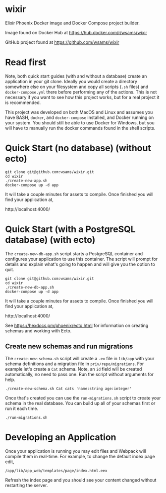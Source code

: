 # wixir

Elixir Phoenix Docker image and Docker Compose project builder.

Image found on Docker Hub at https://hub.docker.com/r/wsams/wixir

GitHub project found at https://github.com/wsams/wixir

# Read first

Note, both quick start guides (with and without a database) create an application in your git clone. Ideally you would create a directory somewhere else on your filesystem and copy all scripts (`.sh` files) and `docker-compose.yml` there before performing any of the actions. This is not necessary if you want to see how this project works, but for a real project it is recommended.

This project was developed on both MacOS and Linux and assumes you have BASH, `docker`, and `docker-compose` installed, and Docker running on your system. You should still be able to use Docker for Windows, but you will have to manually run the docker commands found in the shell scripts.

# Quick Start (no database) (without ecto)

```
git clone git@github.com:wsams/wixir.git
cd wixir
./create-new-app.sh
docker-compose up -d app
```

It will take a couple minutes for assets to compile. Once finished you will find your application at,

http://localhost:4000/

# Quick Start (with a PostgreSQL database) (with ecto)

The `create-new-db-app.sh` script starts a PostgreSQL container and configures your application to use this container. The script will prompt for details and explain what's going to happen and will give you the option to quit.

```
git clone git@github.com:wsams/wixir.git
cd wixir
./create-new-db-app.sh
docker-compose up -d app
```

It will take a couple minutes for assets to compile. Once finished you will find your application at,

http://localhost:4000/

See https://hexdocs.pm/phoenix/ecto.html for information on creating schemas and working with Ecto.

## Create new schemas and run migrations

The `create-new-schema.sh` script will create a `.ex` file in `lib/app` with your schema definitions and a migration file in `priv/repo/migrations`. For example let's create a `Cat` schema. Note, an `id` field will be created automatically, no need to pass one. Run the script without arguments for help.

```
./create-new-schema.sh Cat cats 'name:string age:integer'
```

Once that's created you can use the `run-migrations.sh` script to create your schema in the real database. You can build up all of your schemas first or run it each time.

```
./run-migrations.sh
```

# Developing an Application

Once your application is running you may edit files and Webpack will compile them in real-time. For example, to change the default index page edit,

```
/app/lib/app_web/templates/page/index.html.eex
```

Refresh the index page and you should see your content changed without restarting the server.

